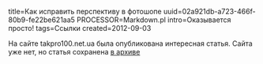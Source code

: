 title=Как исправить перспективу в фотошопе
uuid=02a921db-a723-466f-80b9-fe22be621aa5
PROCESSOR=Markdown.pl
intro=Оказывается просто!
tags=Ссылки
created=2012-09-03

На сайте takpro100.net.ua была опубликована интересная статья.
Сайта уже нет, но статья сохранена [в архиве](http://archive.is/aL7Rd)
